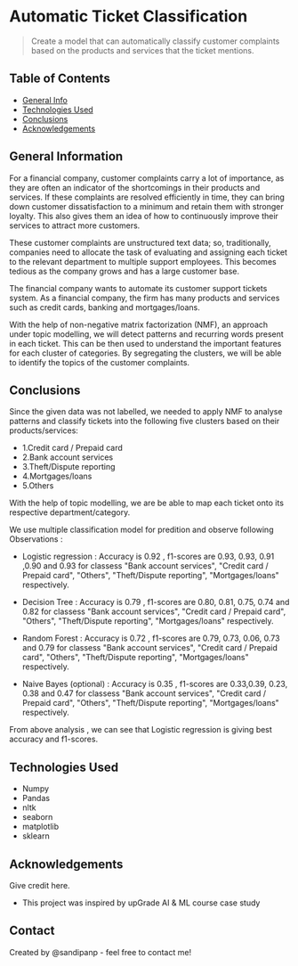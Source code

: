 # Automatic Ticket Classification
> Create a model that can automatically classify customer complaints based on the products and services that the ticket mentions.


## Table of Contents
* [General Info](#general-information)
* [Technologies Used](#technologies-used)
* [Conclusions](#conclusions)
* [Acknowledgements](#acknowledgements)

<!-- You can include any other section that is pertinent to your problem -->

## General Information
For a financial company, customer complaints carry a lot of importance, as they are often an indicator of the shortcomings in their products and services. If these complaints are resolved efficiently in time, they can bring down customer dissatisfaction to a minimum and retain them with stronger loyalty. This also gives them an idea of how to continuously improve their services to attract more customers. 

 

These customer complaints are unstructured text data; so, traditionally, companies need to allocate the task of evaluating and assigning each ticket to the relevant department to multiple support employees. This becomes tedious as the company grows and has a large customer base.

The financial company wants to automate its customer support tickets system. As a financial company, the firm has many products and services such as credit cards, banking and mortgages/loans. 

With the help of non-negative matrix factorization (NMF), an approach under topic modelling, we will detect patterns and recurring words present in each ticket. This can be then used to understand the important features for each cluster of categories. By segregating the clusters, we will be able to identify the topics of the customer complaints.



<!-- You don't have to answer all the questions - just the ones relevant to your project. -->

## Conclusions
Since the given data was not labelled, we needed to apply NMF to analyse patterns and classify tickets into the following five clusters based on their products/services:

* 1.Credit card / Prepaid card
* 2.Bank account services
* 3.Theft/Dispute reporting
* 4.Mortgages/loans
* 5.Others 

With the help of topic modelling, we are be able to map each ticket onto its respective department/category. 

We use multiple classification model for predition and observe following
Observations :
* Logistic regression : Accuracy is 0.92 , f1-scores are 0.93, 0.93, 0.91 ,0.90 and 0.93 for classess "Bank account services", "Credit card / Prepaid card", "Others", "Theft/Dispute reporting", "Mortgages/loans" respectively.

* Decision Tree : Accuracy is 0.79 , f1-scores are 0.80, 0.81, 0.75, 0.74 and 0.82 for classess "Bank account services", "Credit card / Prepaid card", "Others", "Theft/Dispute reporting", "Mortgages/loans" respectively.

* Random Forest : Accuracy is 0.72 , f1-scores are 0.79, 0.73, 0.06, 0.73 and 0.79 for classess "Bank account services", "Credit card / Prepaid card", "Others", "Theft/Dispute reporting", "Mortgages/loans" respectively.

* Naive Bayes (optional) : Accuracy is 0.35 , f1-scores are 0.33,0.39, 0.23, 0.38 and 0.47 for classess "Bank account services", "Credit card / Prepaid card", "Others", "Theft/Dispute reporting", "Mortgages/loans" respectively.

From above analysis , we can see that Logistic regression is giving best accuracy and f1-scores.
<!-- You don't have to answer all the questions - just the ones relevant to your project. -->


## Technologies Used
- Numpy
- Pandas
- nltk
- seaborn 
- matplotlib
- sklearn

<!-- As the libraries versions keep on changing, it is recommended to mention the version of library used in this project -->

## Acknowledgements
Give credit here.
- This project was inspired by upGrade AI & ML course case study

## Contact
Created by @sandipanp - feel free to contact me!


